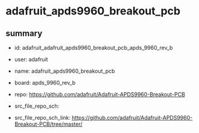 # adafruit_apds9960_breakout_pcb
 
## summary 
* id: adafruit_adafruit_apds9960_breakout_pcb_apds_9960_rev_b
* user: adafruit
* name: adafruit_apds9960_breakout_pcb
* board: apds_9960_rev_b
* repo: https://github.com/adafruit/Adafruit-APDS9960-Breakout-PCB



* src_file_repo_sch: 
* src_file_repo_sch_link: https://github.com/adafruit/Adafruit-APDS9960-Breakout-PCB/tree/master/




